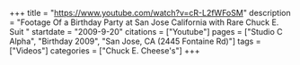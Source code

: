 +++
title = "https://www.youtube.com/watch?v=cR-L2fWFoSM"
description = "Footage Of a Birthday Party at San Jose California with Rare Chuck E. Suit "
startdate = "2009-9-20"
citations = ["Youtube"]
pages = ["Studio C Alpha", "Birthday 2009", "San Jose, CA (2445 Fontaine Rd)"]
tags = ["Videos"]
categories = ["Chuck E. Cheese's"]
+++
